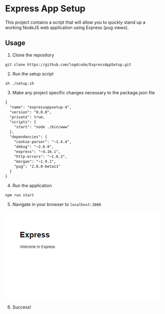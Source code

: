 # Express App Setup

This project contains a script that will allow you to quickly stand up a working NodeJS web application using Express (pug views).

## Usage

1. Clone the repository

```
git clone https://github.com/log4code/ExpressAppSetup.git
```

2. Run the setup script
```
sh ./setup.sh
```

3. Make any project specific changes necessary to the package.json file
```
{
  "name": "expressappsetup-4",
  "version": "0.0.0",
  "private": true,
  "scripts": {
    "start": "node ./bin/www"
  },
  "dependencies": {
    "cookie-parser": "~1.4.4",
    "debug": "~2.6.9",
    "express": "~4.16.1",
    "http-errors": "~1.6.3",
    "morgan": "~1.9.1",
    "pug": "2.0.0-beta11"
  }
}
```

4. Run the application
```
npm run start
```

5. Navigate in your browser to `localhost:3000`

![Express-App-Successfully-running](https://github.com/log4code/ExpressAppSetup/blob/master/images/ExpressApp_success.png)

6. Success!


